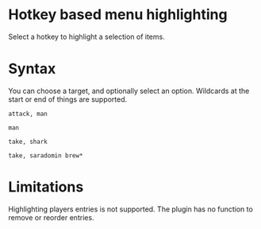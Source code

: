 # Hotkey based menu highlighting

Select a hotkey to highlight a selection of items.

# Syntax

You can choose a target, and optionally select an option. Wildcards at the start or end of things are supported.

```
attack, man
```

```
man
```

```
take, shark
```

```
take, saradomin brew*
``` 

# Limitations

Highlighting players entries is not supported. The plugin has no function to remove or reorder entries.